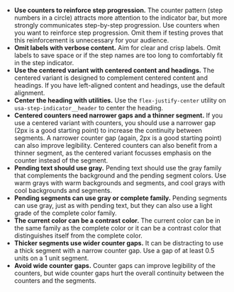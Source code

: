 - **Use counters to reinforce step progression.** The counter pattern (step numbers in a circle) attracts more attention to the indicator bar, but more strongly communicates step-by-step progression. Use counters when you want to reinforce step progression. Omit them if testing proves that this reinforcement is unnecessary for your audience.
- **Omit labels with verbose content.** Aim for clear and crisp labels. Omit labels to save space or if the step names are too long to comfortably fit in the step indicator.
- **Use the centered variant with centered content and headings.** The centered variant is designed to complement centered content and headings. If you have left-aligned content and headings, use the default alignment.
- **Center the heading with utilities.** Use the `flex-justify-center` utility on `usa-step-indicator__header` to center the heading.
- **Centered counters need narrower gaps and a thinner segment.** If you use a centered variant with counters, you should use a narrower gap (2px is a good starting point) to increase the continuity between segments. A narrower counter gap (again, 2px is a good starting point) can also improve legibility. Centered counters can also benefit from a thinner segment, as the centered variant focusses emphasis on the counter instead of the segment.
- **Pending text should use gray.** Pending text should use the gray family that complements the background and the pending segment colors. Use warm grays with warm backgrounds and segments, and cool grays with cool backgrounds and segments.
- **Pending segments can use gray or complete family.** Pending segments can use gray, just as with pending text, but they can also use a light grade of the complete color family.
- **The current color can be a contrast color.** The current color can be in the same family as the complete color or it can be a contrast color that distinguishes itself from the complete color.
- **Thicker segments use wider counter gaps.** It can be distracting to use a thick segment with a narrow counter gap. Use a gap of at least 0.5 units on a 1 unit segment.
- **Avoid wide counter gaps.** Counter gaps can improve legibility of the counters, but wide counter gaps hurt the overall continuity between the counters and the segments.
